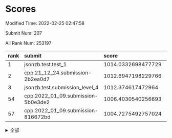 # Scores

Modified Time: 2022-02-25 02:47:58

Submit Num: 207

All Rank Num: 253197

| rank |               submit               |       score        |       sigma        | pk_num |
| :--- | :--------------------------------- | :----------------- | :----------------- | :----- |
| 1    | jsonzb.test.test_1                 | 1014.0332698477729 | 0.8391894386986368 | 4892   |
| 2    | cpp.21_12_24.submission-2b2ea0d7   | 1012.6947198229766 | 0.791992492105866  | 4890   |
| 3    | jsonzb.test.submission_level_4     | 1012.374617472964  | 0.7981040604308188 | 4890   |
| 54   | cpp.2022_01_09.submission-5b0e3de2 | 1006.4030540256693 | 0.728878508071666  | 4897   |
| 57   | cpp.2022_01_09.submission-816672bd | 1004.7275492757024 | 0.7105026928521284 | 4895   |


<details>
<summary>全部</summary>

| rank |                 submit                 |       score        |       sigma        | pk_num |
| :--- | :------------------------------------- | :----------------- | :----------------- | :----- |
| 1    | jsonzb.test.test_1                     | 1014.0332698477729 | 0.8391894386986368 | 4892   |
| 2    | cpp.21_12_24.submission-2b2ea0d7       | 1012.6947198229766 | 0.791992492105866  | 4890   |
| 3    | jsonzb.test.submission_level_4         | 1012.374617472964  | 0.7981040604308188 | 4890   |
| 4    | gobigger.level_3.submission_level_3_0  | 1011.496071947409  | 0.762702013543207  | 4888   |
| 5    | gobigger.level_3.submission_level_3_11 | 1011.1396104805715 | 0.7591757981166618 | 4896   |
| 6    | gobigger.level_3.submission_level_3_20 | 1010.7852917388476 | 0.7352191446610028 | 4892   |
| 7    | gobigger.level_3.submission_level_3_3  | 1010.7632554521832 | 0.7737212595290291 | 4888   |
| 8    | gobigger.level_3.submission_level_3_35 | 1010.7581404087028 | 0.7728730490439444 | 4893   |
| 9    | gobigger.level_3.submission_level_3_40 | 1010.7380323623149 | 0.7604642109409848 | 4895   |
| 10   | gobigger.level_3.submission_level_3_30 | 1010.7353197204144 | 0.7702977635984195 | 4890   |
| 11   | gobigger.level_3.submission_level_3_38 | 1010.6475570561979 | 0.7654839668648129 | 4899   |
| 12   | gobigger.level_3.submission_level_3_10 | 1010.5320213390373 | 0.7575648272600854 | 4893   |
| 13   | gobigger.level_3.submission_level_3_45 | 1010.4542375799396 | 0.7855924228039012 | 4900   |
| 14   | gobigger.level_3.submission_level_3_37 | 1010.3884085703027 | 0.7679002728967349 | 4893   |
| 15   | gobigger.level_3.submission_level_3_41 | 1010.3136002554044 | 0.7436972624622711 | 4895   |
| 16   | gobigger.level_3.submission_level_3_34 | 1010.2865095407869 | 0.770870006851389  | 4895   |
| 17   | gobigger.level_3.submission_level_3_12 | 1010.2790523826337 | 0.7574542331751685 | 4890   |
| 18   | gobigger.level_3.submission_level_3_27 | 1010.1811874143189 | 0.7478458414602625 | 4893   |
| 19   | gobigger.level_3.submission_level_3_7  | 1010.1695502962776 | 0.7681012964109499 | 4893   |
| 20   | gobigger.level_3.submission_level_3_4  | 1010.1530007752194 | 0.7439399572750485 | 4893   |
| 21   | gobigger.level_3.submission_level_3_21 | 1010.1524050782818 | 0.7524937400340928 | 4893   |
| 22   | gobigger.level_3.submission_level_3_15 | 1010.1471587832029 | 0.7533484292500743 | 4896   |
| 23   | gobigger.level_3.submission_level_3_32 | 1010.1445826833935 | 0.7498468503266564 | 4889   |
| 24   | gobigger.level_3.submission_level_3_1  | 1010.115232393146  | 0.755764434991824  | 4892   |
| 25   | gobigger.level_3.submission_level_3_24 | 1010.057133917513  | 0.7832379421542456 | 4897   |
| 26   | gobigger.level_3.submission_level_3_36 | 1009.961531070608  | 0.7577288910649644 | 4891   |
| 27   | gobigger.level_3.submission_level_3_14 | 1009.9609701889361 | 0.7659193487357351 | 4896   |
| 28   | gobigger.level_3.submission_level_3_29 | 1009.9406514865871 | 0.7359476208808644 | 4895   |
| 29   | gobigger.level_3.submission_level_3_42 | 1009.9079431259984 | 0.7546607409148121 | 4894   |
| 30   | gobigger.level_3.submission_level_3_9  | 1009.8054007806484 | 0.7430693319214723 | 4889   |
| 31   | gobigger.level_3.submission_level_3_8  | 1009.6824654785088 | 0.7355085433479153 | 4890   |
| 32   | gobigger.level_3.submission_level_3_28 | 1009.6218238721682 | 0.7566213386661018 | 4893   |
| 33   | gobigger.level_3.submission_level_3_13 | 1009.5738432616449 | 0.750362364178881  | 4890   |
| 34   | gobigger.level_3.submission_level_3_5  | 1009.4634440776018 | 0.7632911879057417 | 4892   |
| 35   | gobigger.level_3.submission_level_3_39 | 1009.4012505782874 | 0.7478308071223251 | 4895   |
| 36   | gobigger.level_3.submission_level_3_46 | 1009.3982752775638 | 0.7446236052013204 | 4892   |
| 37   | gobigger.level_3.submission_level_3_33 | 1009.3867245590578 | 0.7574386366362288 | 4895   |
| 38   | gobigger.level_3.submission_level_3_2  | 1009.3796710546376 | 0.7430022450174415 | 4891   |
| 39   | gobigger.level_3.submission_level_3_49 | 1009.3346213721817 | 0.7805051138680978 | 4895   |
| 40   | gobigger.level_3.submission_level_3_23 | 1009.3066939583169 | 0.7250304052130514 | 4894   |
| 41   | gobigger.level_3.submission_level_3_48 | 1009.262691191001  | 0.7527027134782461 | 4894   |
| 42   | gobigger.level_3.submission_level_3_43 | 1009.2547930491407 | 0.7449362336970937 | 4895   |
| 43   | gobigger.level_3.submission_level_3_47 | 1009.2335422959661 | 0.7548674150705046 | 4892   |
| 44   | gobigger.level_3.submission_level_3_6  | 1009.1901873789719 | 0.7410231606062558 | 4893   |
| 45   | gobigger.level_3.submission_level_3_25 | 1009.0316666010389 | 0.7330259165543959 | 4892   |
| 46   | gobigger.level_3.submission_level_3_22 | 1009.0082489760446 | 0.7568658991602158 | 4891   |
| 47   | gobigger.level_3.submission_level_3_26 | 1008.9301187995816 | 0.74959990044404   | 4889   |
| 48   | gobigger.level_3.submission_level_3_17 | 1008.8890385582123 | 0.7385751952716447 | 4894   |
| 49   | gobigger.level_3.submission_level_3_44 | 1008.8889743723427 | 0.7474393723202983 | 4891   |
| 50   | gobigger.level_3.submission_level_3_16 | 1008.8651889933943 | 0.7527448737396674 | 4897   |
| 51   | gobigger.level_3.submission_level_3_19 | 1008.8466496245445 | 0.748478198332843  | 4893   |
| 52   | gobigger.level_3.submission_level_3_31 | 1008.3526506723088 | 0.7668347948453268 | 4890   |
| 53   | gobigger.level_3.submission_level_3_18 | 1007.8786688869478 | 0.7240547966188926 | 4893   |
| 54   | cpp.2022_01_09.submission-5b0e3de2     | 1006.4030540256693 | 0.728878508071666  | 4897   |
| 55   | gobigger.level_1.submission_level_1_29 | 1005.1771475500942 | 0.7198375899744863 | 4887   |
| 56   | gobigger.level_1.submission_level_1_23 | 1004.7898685362863 | 0.7103927495056739 | 4897   |
| 57   | cpp.2022_01_09.submission-816672bd     | 1004.7275492757024 | 0.7105026928521284 | 4895   |
| 58   | gobigger.level_1.submission_level_1_4  | 1004.6027221939796 | 0.7185641643439299 | 4897   |
| 59   | gobigger.level_1.submission_level_1_32 | 1004.5850038458466 | 0.7246762135539242 | 4892   |
| 60   | gobigger.level_1.submission_level_1_1  | 1004.452806929578  | 0.7147678467051256 | 4889   |
| 61   | gobigger.level_1.submission_level_1_9  | 1004.3373939393668 | 0.7118589936277917 | 4894   |
| 62   | gobigger.level_1.submission_level_1_16 | 1004.277931752066  | 0.7192331753333981 | 4894   |
| 63   | gobigger.level_1.submission_level_1_46 | 1004.2749980610355 | 0.7161626862673661 | 4894   |
| 64   | gobigger.level_1.submission_level_1_25 | 1004.2261150625533 | 0.7207514792653816 | 4889   |
| 65   | gobigger.level_1.submission_level_1_14 | 1004.0664129466371 | 0.7207163204158181 | 4895   |
| 66   | gobigger.level_1.submission_level_1_0  | 1003.9589733039223 | 0.7159809946071041 | 4891   |
| 67   | gobigger.level_1.submission_level_1_37 | 1003.9521389294188 | 0.7187717574236733 | 4892   |
| 68   | gobigger.level_1.submission_level_1_31 | 1003.9232180385455 | 0.7194383102709144 | 4896   |
| 69   | gobigger.level_1.submission_level_1_39 | 1003.915457560287  | 0.7236939060734251 | 4894   |
| 70   | gobigger.level_1.submission_level_1_34 | 1003.8927023416303 | 0.719957190152945  | 4897   |
| 71   | gobigger.level_1.submission_level_1_30 | 1003.8553022315342 | 0.7244705847874819 | 4893   |
| 72   | gobigger.level_1.submission_level_1_13 | 1003.8043950307449 | 0.7143617085898606 | 4896   |
| 73   | gobigger.level_1.submission_level_1_2  | 1003.7765722595899 | 0.707514818544177  | 4899   |
| 74   | gobigger.level_1.submission_level_1_27 | 1003.7204655237355 | 0.7115692078826691 | 4895   |
| 75   | gobigger.level_1.submission_level_1_20 | 1003.6831794385147 | 0.7141018905997079 | 4894   |
| 76   | gobigger.level_1.submission_level_1_22 | 1003.6282191414649 | 0.718423895897471  | 4893   |
| 77   | gobigger.level_1.submission_level_1_6  | 1003.6265428187379 | 0.7281895954609583 | 4898   |
| 78   | gobigger.level_1.submission_level_1_7  | 1003.58150270921   | 0.7175744766775863 | 4898   |
| 79   | gobigger.level_1.submission_level_1_3  | 1003.5756091985251 | 0.7084034013500204 | 4889   |
| 80   | gobigger.level_1.submission_level_1_24 | 1003.5293004088911 | 0.7082208169625247 | 4895   |
| 81   | gobigger.level_1.submission_level_1_26 | 1003.4572840932007 | 0.7210711709288513 | 4891   |
| 82   | gobigger.level_1.submission_level_1_18 | 1003.4544816290104 | 0.726071185096754  | 4891   |
| 83   | gobigger.level_1.submission_level_1_42 | 1003.2666910321228 | 0.7150376617357451 | 4892   |
| 84   | gobigger.level_1.submission_level_1_12 | 1003.248556537134  | 0.7075206864040765 | 4893   |
| 85   | gobigger.level_1.submission_level_1_10 | 1003.1505460926164 | 0.7275172315803946 | 4894   |
| 86   | gobigger.level_1.submission_level_1_5  | 1003.1105530171407 | 0.7118663570342426 | 4883   |
| 87   | gobigger.level_1.submission_level_1_28 | 1003.0766065561216 | 0.7113196035963891 | 4892   |
| 88   | gobigger.level_1.submission_level_1_11 | 1003.0402974385798 | 0.7087658732451426 | 4893   |
| 89   | gobigger.level_1.submission_level_1_36 | 1003.0108558629797 | 0.7185619828203533 | 4891   |
| 90   | gobigger.level_1.submission_level_1_45 | 1002.9968479698148 | 0.7161023946824614 | 4896   |
| 91   | gobigger.level_1.submission_level_1_15 | 1002.9556671877671 | 0.7058314234859527 | 4890   |
| 92   | gobigger.level_1.submission_level_1_38 | 1002.9219352463234 | 0.7129941109311788 | 4888   |
| 93   | gobigger.level_1.submission_level_1_48 | 1002.9142361287632 | 0.7192003446719198 | 4897   |
| 94   | gobigger.level_1.submission_level_1_35 | 1002.8634419246089 | 0.7209327489722722 | 4889   |
| 95   | gobigger.level_1.submission_level_1_49 | 1002.8301410113181 | 0.7183325526777359 | 4899   |
| 96   | gobigger.level_1.submission_level_1_41 | 1002.6795705896874 | 0.716778483119134  | 4891   |
| 97   | gobigger.level_1.submission_level_1_44 | 1002.6770603009769 | 0.7143447859182936 | 4887   |
| 98   | gobigger.level_1.submission_level_1_8  | 1002.6649095109893 | 0.7135958225495792 | 4892   |
| 99   | gobigger.level_1.submission_level_1_17 | 1002.6242728765565 | 0.725382915054518  | 4897   |
| 100  | gobigger.level_1.submission_level_1_47 | 1002.593169728562  | 0.7166147397690417 | 4895   |
| 101  | gobigger.level_1.submission_level_1_21 | 1002.4858630135253 | 0.7167632591090762 | 4900   |
| 102  | gobigger.level_1.submission_level_1_40 | 1002.3041971682859 | 0.6982370001834649 | 4894   |
| 103  | gobigger.level_1.submission_level_1_19 | 1002.1773721581923 | 0.7043308941921946 | 4892   |
| 104  | gobigger.level_1.submission_level_1_33 | 1001.9688023795812 | 0.720023077838791  | 4891   |
| 105  | gobigger.level_1.submission_level_1_43 | 1001.2774770432112 | 0.7177085841202134 | 4890   |
| 106  | gobigger.random.submission_random_32   | 997.4883077437198  | 0.7183747885041787 | 4897   |
| 107  | gobigger.random.submission_random_47   | 997.4343956170002  | 0.7066359080944186 | 4895   |
| 108  | gobigger.random.submission_random_41   | 997.3035573595786  | 0.7153457874850574 | 4892   |
| 109  | gobigger.random.submission_random_1    | 996.9711364025752  | 0.7029447856931894 | 4896   |
| 110  | gobigger.random.submission_random_44   | 996.6720046152917  | 0.7026296904306845 | 4898   |
| 111  | gobigger.random.submission_random_26   | 996.6408488089869  | 0.7026945594521472 | 4891   |
| 112  | gobigger.random.submission_random_18   | 996.6389717836976  | 0.7015065586362222 | 4892   |
| 113  | gobigger.random.submission_random_42   | 996.5902881196236  | 0.7113580103471208 | 4892   |
| 114  | gobigger.random.submission_random_3    | 996.5377491826328  | 0.7199822007904482 | 4891   |
| 115  | gobigger.random.submission_random_14   | 996.511287712862   | 0.699648643473202  | 4893   |
| 116  | gobigger.random.submission_random_39   | 996.5022006049661  | 0.7159291128111556 | 4897   |
| 117  | gobigger.random.submission_random_34   | 996.4350819739099  | 0.708922529488994  | 4889   |
| 118  | gobigger.random.submission_random_20   | 996.4101372579975  | 0.7149904364392137 | 4883   |
| 119  | gobigger.random.submission_random_21   | 996.3611562549777  | 0.6950474473128812 | 4890   |
| 120  | gobigger.random.submission_random_2    | 996.2907806591412  | 0.6985141767056314 | 4892   |
| 121  | gobigger.random.submission_random_35   | 996.2335196415811  | 0.7058804411389817 | 4891   |
| 122  | gobigger.random.submission_random_30   | 996.184980560447   | 0.7190557064909531 | 4893   |
| 123  | gobigger.random.submission_random_37   | 996.1349129840173  | 0.691910846979301  | 4890   |
| 124  | gobigger.random.submission_random_22   | 996.128192436423   | 0.7103415092689422 | 4896   |
| 125  | gobigger.random.submission_random_15   | 996.1190210426537  | 0.7107125723196038 | 4891   |
| 126  | gobigger.random.submission_random_25   | 996.0971613303393  | 0.7109342825438539 | 4890   |
| 127  | gobigger.random.submission_random_45   | 996.0390636744969  | 0.7116818469719403 | 4892   |
| 128  | gobigger.random.submission_random_49   | 996.0155593608633  | 0.7146008451583487 | 4887   |
| 129  | gobigger.random.submission_random_48   | 995.9848964540031  | 0.712402756989666  | 4893   |
| 130  | gobigger.random.submission_random_6    | 995.9577961534933  | 0.7151600492183021 | 4887   |
| 131  | gobigger.random.submission_random_7    | 995.8731227449292  | 0.7098478152631843 | 4893   |
| 132  | gobigger.random.submission_random_17   | 995.7684313854962  | 0.7055348822020361 | 4897   |
| 133  | gobigger.random.submission_random_0    | 995.7213902361704  | 0.7210810401369474 | 4889   |
| 134  | gobigger.random.submission_random_43   | 995.7204768353146  | 0.7119650017152945 | 4895   |
| 135  | gobigger.random.submission_random_33   | 995.7146773772656  | 0.7181951413164994 | 4895   |
| 136  | gobigger.random.submission_random_9    | 995.7036108512767  | 0.7009172151148328 | 4889   |
| 137  | gobigger.random.submission_random_5    | 995.6769180486612  | 0.7097755324591681 | 4891   |
| 138  | gobigger.random.submission_random_8    | 995.6291692208882  | 0.7149910294337811 | 4892   |
| 139  | gobigger.random.submission_random_19   | 995.5997314417259  | 0.714298708082732  | 4884   |
| 140  | gobigger.random.submission_random_28   | 995.5750808648584  | 0.715039853882935  | 4891   |
| 141  | gobigger.random.submission_random_16   | 995.5581931054109  | 0.7123080928686025 | 4892   |
| 142  | gobigger.random.submission_random_12   | 995.5238206470158  | 0.706257910153435  | 4891   |
| 143  | gobigger.random.submission_random_29   | 995.4822591134118  | 0.7131032861003755 | 4892   |
| 144  | gobigger.random.submission_random_24   | 995.4707678365444  | 0.700083827206768  | 4892   |
| 145  | gobigger.random.submission_random_40   | 995.4416686727347  | 0.699376659267224  | 4896   |
| 146  | gobigger.random.submission_random_11   | 995.4287699586084  | 0.7005953992108479 | 4892   |
| 147  | gobigger.random.submission_random_36   | 995.3960883579643  | 0.7167798430900875 | 4893   |
| 148  | gobigger.random.submission_random_38   | 995.2713504452158  | 0.7183859430769624 | 4896   |
| 149  | gobigger.random.submission_random_23   | 995.2608068215608  | 0.7243340349068357 | 4894   |
| 150  | gobigger.random.submission_random_4    | 995.0622080394031  | 0.7197744169106167 | 4889   |
| 151  | gobigger.random.submission_random_13   | 995.0520514816388  | 0.7033106035425725 | 4893   |
| 152  | gobigger.random.submission_random_10   | 994.8845545733099  | 0.7196177295722826 | 4892   |
| 153  | gobigger.random.submission_random_46   | 994.8737147030442  | 0.7018693552919595 | 4890   |
| 154  | gobigger.random.submission_random_27   | 994.5338351318114  | 0.7334528802662412 | 4892   |
| 155  | gobigger.random.submission_random_31   | 994.3442966527879  | 0.7185029214106596 | 4887   |
| 156  | gobigger.level_2.submission_level_2_1  | 994.214080166153   | 0.7292420158519076 | 4897   |
| 157  | gobigger.level_2.submission_level_2_48 | 994.0809299697789  | 0.7338068906283779 | 4891   |
| 158  | gobigger.level_2.submission_level_2_49 | 993.5483348982907  | 0.730509598024992  | 4890   |
| 159  | gobigger.level_2.submission_level_2_4  | 993.4252126071366  | 0.7238421609322276 | 4890   |
| 160  | gobigger.level_2.submission_level_2_27 | 993.3302363883151  | 0.7412932213531418 | 4895   |
| 161  | gobigger.level_2.submission_level_2_7  | 993.2658151862622  | 0.738913761513272  | 4897   |
| 162  | gobigger.level_2.submission_level_2_44 | 993.2140425364298  | 0.7385304873623597 | 4886   |
| 163  | gobigger.level_2.submission_level_2_0  | 993.2065733242198  | 0.7438049847824635 | 4888   |
| 164  | gobigger.level_2.submission_level_2_18 | 993.1717763176592  | 0.7345448722455219 | 4899   |
| 165  | gobigger.level_2.submission_level_2_22 | 993.1268634745416  | 0.7434198810557616 | 4892   |
| 166  | gobigger.level_2.submission_level_2_20 | 993.1193305499876  | 0.7345108840757291 | 4894   |
| 167  | gobigger.level_2.submission_level_2_37 | 993.0655669013266  | 0.7287094571519785 | 4896   |
| 168  | gobigger.level_2.submission_level_2_45 | 992.928078151319   | 0.7503452877499941 | 4893   |
| 169  | gobigger.level_2.submission_level_2_24 | 992.926437666535   | 0.7336984154290014 | 4890   |
| 170  | gobigger.level_2.submission_level_2_40 | 992.9124096887155  | 0.7325921394262973 | 4896   |
| 171  | gobigger.level_2.submission_level_2_3  | 992.8998168161476  | 0.740714100399961  | 4889   |
| 172  | gobigger.level_2.submission_level_2_23 | 992.8093674621957  | 0.7535593976453615 | 4899   |
| 173  | gobigger.level_2.submission_level_2_5  | 992.6604688833512  | 0.7444692708473358 | 4895   |
| 174  | gobigger.level_2.submission_level_2_47 | 992.5805268915482  | 0.7543417945147849 | 4896   |
| 175  | gobigger.level_2.submission_level_2_6  | 992.5427014054303  | 0.7538996520366771 | 4895   |
| 176  | gobigger.level_2.submission_level_2_2  | 992.5287600435473  | 0.7265171293065092 | 4892   |
| 177  | gobigger.level_2.submission_level_2_16 | 992.48854405784    | 0.7494543131352699 | 4893   |
| 178  | gobigger.level_2.submission_level_2_46 | 992.4091617828917  | 0.7366152473545374 | 4896   |
| 179  | gobigger.level_2.submission_level_2_36 | 992.2697383226712  | 0.7351391206084553 | 4896   |
| 180  | gobigger.level_2.submission_level_2_12 | 992.251763573768   | 0.7430277006522269 | 4894   |
| 181  | gobigger.level_2.submission_level_2_39 | 992.1878147543455  | 0.7390832065395893 | 4892   |
| 182  | gobigger.level_2.submission_level_2_31 | 992.0320090544753  | 0.7295836064621769 | 4891   |
| 183  | gobigger.level_2.submission_level_2_10 | 991.7525258949331  | 0.7511095918545053 | 4890   |
| 184  | gobigger.level_2.submission_level_2_8  | 991.7221768850799  | 0.7742505673586694 | 4891   |
| 185  | gobigger.level_2.submission_level_2_34 | 991.5943158357072  | 0.7537585694887414 | 4895   |
| 186  | gobigger.level_2.submission_level_2_38 | 991.5584311650321  | 0.7485938941885947 | 4891   |
| 187  | gobigger.level_2.submission_level_2_9  | 991.5010585503456  | 0.7378326843586409 | 4889   |
| 188  | gobigger.level_2.submission_level_2_25 | 991.4591272910012  | 0.7703152137402516 | 4894   |
| 189  | gobigger.level_2.submission_level_2_29 | 991.4322947343992  | 0.7550441102707215 | 4894   |
| 190  | gobigger.level_2.submission_level_2_41 | 991.420435973192   | 0.737460202300429  | 4891   |
| 191  | gobigger.level_2.submission_level_2_14 | 991.3441897061513  | 0.7620562533874755 | 4895   |
| 192  | gobigger.level_2.submission_level_2_21 | 991.289542786592   | 0.7432329287524397 | 4893   |
| 193  | gobigger.level_2.submission_level_2_19 | 991.2597561281198  | 0.7586735501812966 | 4893   |
| 194  | gobigger.level_2.submission_level_2_42 | 991.1340676347357  | 0.7528920245401205 | 4894   |
| 195  | gobigger.level_2.submission_level_2_35 | 991.046550043391   | 0.7720884135987324 | 4892   |
| 196  | gobigger.level_2.submission_level_2_43 | 990.9991500509744  | 0.7482254394218671 | 4888   |
| 197  | gobigger.level_2.submission_level_2_26 | 990.9839296075836  | 0.7776380247886296 | 4891   |
| 198  | gobigger.level_2.submission_level_2_17 | 990.9646649053296  | 0.7603017676109898 | 4893   |
| 199  | gobigger.level_2.submission_level_2_13 | 990.8972770168737  | 0.76702966191      | 4891   |
| 200  | gobigger.level_2.submission_level_2_28 | 990.8754227602167  | 0.7443802606295583 | 4891   |
| 201  | gobigger.level_2.submission_level_2_11 | 990.8407603536762  | 0.7668910404691753 | 4893   |
| 202  | gobigger.level_2.submission_level_2_15 | 990.6907711427109  | 0.7581309512554821 | 4896   |
| 203  | gobigger.level_2.submission_level_2_32 | 990.6172565780784  | 0.7726313912294843 | 4894   |
| 204  | gobigger.level_2.submission_level_2_33 | 990.2070365592859  | 0.7796288746252571 | 4889   |
| 205  | gobigger.level_2.submission_level_2_30 | 989.8663996936211  | 0.7785649966297767 | 4898   |
| 206  | gobigger.none.submission_none_1        | 977.0024408668039  | 1.4261552838494522 | 4891   |
| 207  | gobigger.none.submission_none_0        | 975.6545605546498  | 1.5212149273531241 | 4888   |

</details>